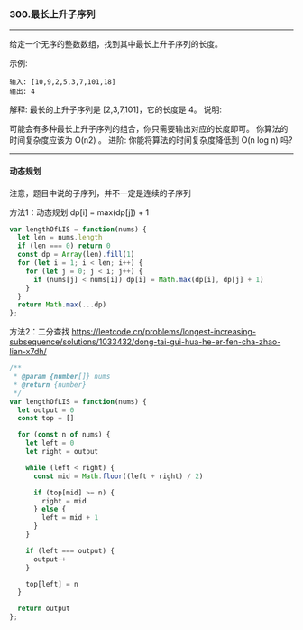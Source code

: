 ### 300.最长上升子序列

---

给定一个无序的整数数组，找到其中最长上升子序列的长度。

示例:
```
输入: [10,9,2,5,3,7,101,18]
输出: 4 
```
解释: 最长的上升子序列是 [2,3,7,101]，它的长度是 4。
说明:

可能会有多种最长上升子序列的组合，你只需要输出对应的长度即可。
你算法的时间复杂度应该为 O(n2) 。
进阶: 你能将算法的时间复杂度降低到 O(n log n) 吗?

---

#### 动态规划

注意，题目中说的子序列，并不一定是连续的子序列

方法1：动态规划
dp[i] = max(dp[j]) + 1

``` js
var lengthOfLIS = function(nums) {
  let len = nums.length
  if (len === 0) return 0
  const dp = Array(len).fill(1)
  for (let i = 1; i < len; i++) {
    for (let j = 0; j < i; j++) {
      if (nums[j] < nums[i]) dp[i] = Math.max(dp[i], dp[j] + 1)
    }
  }
  return Math.max(...dp)
};
```

方法2：二分查找
https://leetcode.cn/problems/longest-increasing-subsequence/solutions/1033432/dong-tai-gui-hua-he-er-fen-cha-zhao-lian-x7dh/

``` js
/**
 * @param {number[]} nums
 * @return {number}
 */
var lengthOfLIS = function(nums) {
  let output = 0
  const top = []

  for (const n of nums) {
    let left = 0
    let right = output

    while (left < right) {
      const mid = Math.floor((left + right) / 2)

      if (top[mid] >= n) {
        right = mid
      } else {
        left = mid + 1
      }
    }

    if (left === output) {
      output++
    }

    top[left] = n
  }

  return output
};
```
